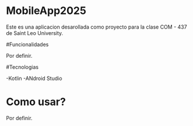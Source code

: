# MobileApp2025

Este es una aplicacion desarollada como proyecto para la clase COM - 437 de Saint Leo University. 

#Funcionalidades

Por definir. 

#Tecnologias

-Kotlin
-ANdroid Studio

# Como usar?

Por definir.
